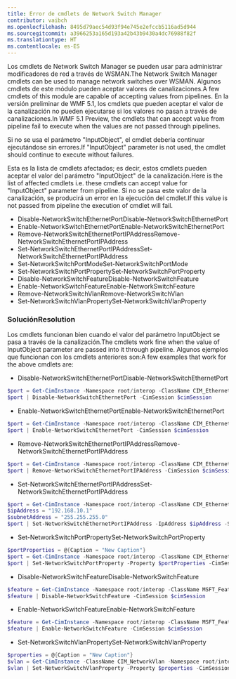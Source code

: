 ```yaml
---
title: Error de cmdlets de Network Switch Manager
contributor: vaibch
ms.openlocfilehash: 8495d79aec54d93f94e745e2efccb5116ad5d944
ms.sourcegitcommit: a3966253a165d193a42b43b9430a4dc76988f82f
ms.translationtype: HT
ms.contentlocale: es-ES
---
```

<span data-ttu-id="ce58f-102">Los cmdlets de Network Switch Manager se pueden usar para administrar modificadores de red a través de WSMAN.</span><span class="sxs-lookup"><span data-stu-id="ce58f-102">The Network Switch Manager cmdlets can be used to manage network switches over WSMAN.</span></span> <span data-ttu-id="ce58f-103">Algunos cmdlets de este módulo pueden aceptar valores de canalizaciones.</span><span class="sxs-lookup"><span data-stu-id="ce58f-103">A few cmdlets of this module are capable of accepting values from pipelines.</span></span> <span data-ttu-id="ce58f-104">En la versión preliminar de WMF 5.1, los cmdlets que pueden aceptar el valor de la canalización no pueden ejecutarse si los valores no pasan a través de canalizaciones.</span><span class="sxs-lookup"><span data-stu-id="ce58f-104">In WMF 5.1 Preview, the cmdlets that can accept value from pipeline fail to execute when the values are not passed through pipelines.</span></span>

<span data-ttu-id="ce58f-105">Si no se usa el parámetro "InputObject", el cmdlet debería continuar ejecutándose sin errores.</span><span class="sxs-lookup"><span data-stu-id="ce58f-105">If "InputObject" parameter is not used, the cmdlet should continue to execute without failures.</span></span>

<span data-ttu-id="ce58f-106">Esta es la lista de cmdlets afectados; es decir, estos cmdlets pueden aceptar el valor del parámetro "InputObject" de la canalización.</span><span class="sxs-lookup"><span data-stu-id="ce58f-106">Here is the list of affected cmdlets i.e. these cmdlets can accept value for "InputObject" parameter from pipeline.</span></span> <span data-ttu-id="ce58f-107">Si no se pasa este valor de la canalización, se producirá un error en la ejecución del cmdlet.</span><span class="sxs-lookup"><span data-stu-id="ce58f-107">If this value is not passed from pipeline the execution of cmdlet will fail.</span></span>

- <span data-ttu-id="ce58f-108">Disable-NetworkSwitchEthernetPort</span><span class="sxs-lookup"><span data-stu-id="ce58f-108">Disable-NetworkSwitchEthernetPort</span></span>
- <span data-ttu-id="ce58f-109">Enable-NetworkSwitchEthernetPort</span><span class="sxs-lookup"><span data-stu-id="ce58f-109">Enable-NetworkSwitchEthernetPort</span></span>
- <span data-ttu-id="ce58f-110">Remove-NetworkSwitchEthernetPortIPAddress</span><span class="sxs-lookup"><span data-stu-id="ce58f-110">Remove-NetworkSwitchEthernetPortIPAddress</span></span>
- <span data-ttu-id="ce58f-111">Set-NetworkSwitchEthernetPortIPAddress</span><span class="sxs-lookup"><span data-stu-id="ce58f-111">Set-NetworkSwitchEthernetPortIPAddress</span></span>
- <span data-ttu-id="ce58f-112">Set-NetworkSwitchPortMode</span><span class="sxs-lookup"><span data-stu-id="ce58f-112">Set-NetworkSwitchPortMode</span></span>
- <span data-ttu-id="ce58f-113">Set-NetworkSwitchPortProperty</span><span class="sxs-lookup"><span data-stu-id="ce58f-113">Set-NetworkSwitchPortProperty</span></span>
- <span data-ttu-id="ce58f-114">Disable-NetworkSwitchFeature</span><span class="sxs-lookup"><span data-stu-id="ce58f-114">Disable-NetworkSwitchFeature</span></span>
- <span data-ttu-id="ce58f-115">Enable-NetworkSwitchFeature</span><span class="sxs-lookup"><span data-stu-id="ce58f-115">Enable-NetworkSwitchFeature</span></span>
- <span data-ttu-id="ce58f-116">Remove-NetworkSwitchVlan</span><span class="sxs-lookup"><span data-stu-id="ce58f-116">Remove-NetworkSwitchVlan</span></span>
- <span data-ttu-id="ce58f-117">Set-NetworkSwitchVlanProperty</span><span class="sxs-lookup"><span data-stu-id="ce58f-117">Set-NetworkSwitchVlanProperty</span></span>

### <a name="resolution"></a><span data-ttu-id="ce58f-118">Solución</span><span class="sxs-lookup"><span data-stu-id="ce58f-118">Resolution</span></span>
<span data-ttu-id="ce58f-119">Los cmdlets funcionan bien cuando el valor del parámetro InputObject se pasa a través de la canalización.</span><span class="sxs-lookup"><span data-stu-id="ce58f-119">The cmdlets work fine when the value of InputObject parameter are passed into it through pipeline.</span></span> <span data-ttu-id="ce58f-120">Algunos ejemplos que funcionan con los cmdlets anteriores son:</span><span class="sxs-lookup"><span data-stu-id="ce58f-120">A few examples that work for the above cmdlets are:</span></span>

- <span data-ttu-id="ce58f-121">Disable-NetworkSwitchEthernetPort</span><span class="sxs-lookup"><span data-stu-id="ce58f-121">Disable-NetworkSwitchEthernetPort</span></span>
```powershell
$port = Get-CimInstance -Namespace root/interop -ClassName CIM_EthernetPort -CimSession $cimSession | Select-Object -First 1
$port | Disable-NetworkSwitchEthernetPort -CimSession $cimSession
```

- <span data-ttu-id="ce58f-122">Enable-NetworkSwitchEthernetPort</span><span class="sxs-lookup"><span data-stu-id="ce58f-122">Enable-NetworkSwitchEthernetPort</span></span>
```powershell
$port = Get-CimInstance -Namespace root/interop -ClassName CIM_EthernetPort -CimSession $cimSession | Select-Object -First 1
$port | Enable-NetworkSwitchEthernetPort -CimSession $cimSession
```

- <span data-ttu-id="ce58f-123">Remove-NetworkSwitchEthernetPortIPAddress</span><span class="sxs-lookup"><span data-stu-id="ce58f-123">Remove-NetworkSwitchEthernetPortIPAddress</span></span>
```powershell
$port = Get-CimInstance -Namespace root/interop -ClassName CIM_EthernetPort -CimSession $cimSession | Select-Object -First 1
$port | Remove-NetworkSwitchEthernetPortIPAddress -CimSession $cimSession
```

- <span data-ttu-id="ce58f-124">Set-NetworkSwitchEthernetPortIPAddress</span><span class="sxs-lookup"><span data-stu-id="ce58f-124">Set-NetworkSwitchEthernetPortIPAddress</span></span>
```powershell
$port = Get-CimInstance -Namespace root/interop -ClassName CIM_EthernetPort -CimSession $cimSession | Select-Object -First 1
$ipAddress = "192.168.10.1"
$subnetAddress = "255.255.255.0"
$port | Set-NetworkSwitchEthernetPortIPAddress -IpAddress $ipAddress -SubnetAddress $subnetAddress -CimSession $cimSession
```

- <span data-ttu-id="ce58f-125">Set-NetworkSwitchPortProperty</span><span class="sxs-lookup"><span data-stu-id="ce58f-125">Set-NetworkSwitchPortProperty</span></span>
```powershell
$portProperties = @{Caption = "New Caption"}
$port = Get-CimInstance -Namespace root/interop -ClassName CIM_EthernetPort -CimSession $cimSession | Select-Object -First 1
$port | Set-NetworkSwitchPortProperty -Property $portProperties -CimSession $cimSession
```

- <span data-ttu-id="ce58f-126">Disable-NetworkSwitchFeature</span><span class="sxs-lookup"><span data-stu-id="ce58f-126">Disable-NetworkSwitchFeature</span></span>
```powershell
$feature = Get-CimInstance -Namespace root/interop -ClassName MSFT_Feature -CimSession $cimSession | Select-Object -First 1
$feature | Disable-NetworkSwitchFeature -CimSession $cimSession
```

- <span data-ttu-id="ce58f-127">Enable-NetworkSwitchFeature</span><span class="sxs-lookup"><span data-stu-id="ce58f-127">Enable-NetworkSwitchFeature</span></span>
```powershell
$feature = Get-CimInstance -Namespace root/interop -ClassName MSFT_Feature -CimSession $cimSession | Select-Object -First 1
$feature | Enable-NetworkSwitchFeature -CimSession $cimSession
```

- <span data-ttu-id="ce58f-128">Set-NetworkSwitchVlanProperty</span><span class="sxs-lookup"><span data-stu-id="ce58f-128">Set-NetworkSwitchVlanProperty</span></span>
```powershell
$properties = @{Caption = "New Caption"}
$vlan = Get-CimInstance -ClassName CIM_NetworkVlan -Namespace root/interop -CimSession $cimSession | Select-Object -First 1
$vlan | Set-NetworkSwitchVlanProperty -Property $properties -CimSession $cimSession
```
